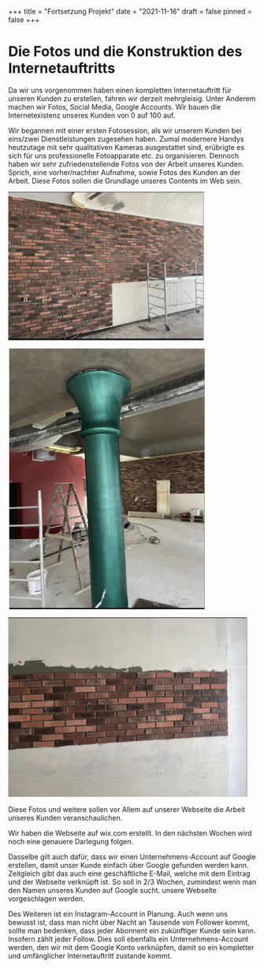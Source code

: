+++
title = "Fortsetzung Projekt"
date = "2021-11-16"
draft = false
pinned = false
+++
# **Die Fotos und die Konstruktion des Internetauftritts**

Da wir uns vorgenommen haben einen kompletten Internetauftritt für unseren Kunden zu erstellen, fahren wir derzeit mehrgleisig. Unter Anderem machen wir Fotos, Social Media, Google Accounts. Wir bauen die Internetexistenz unseres Kunden von 0 auf 100 auf. 

Wir begannen mit einer ersten Fotosession, als wir unserem Kunden bei eins/zwei Dienstleistungen zugesehen haben. Zumal modernere Handys heutzutage mit sehr qualitativen Kameras ausgestattet sind, erübrigte es sich für uns professionelle Fotoapparate etc. zu organisieren. Dennoch haben wir sehr zufriedenstellende Fotos von der Arbeit unseres Kunden. Sprich, eine vorher/nachher Aufnahme, sowie Fotos des Kunden an der Arbeit. Diese Fotos sollen die Grundlage unseres Contents im Web sein. 



![](foto-arbeit.png)

![](fotos-arbeit.png)

![](fotos-arbeits.png)

Diese Fotos und weitere sollen vor Allem auf unserer Webseite die Arbeit unseres Kunden veranschaulichen.

Wir haben die Webseite auf wix.com erstellt. In den nächsten Wochen wird noch eine genauere Darlegung folgen.

Dasselbe gilt auch dafür, dass wir einen Unternehmens-Account auf Google erstellen, damit unser Kunde einfach über Google gefunden werden kann. Zeitgleich gibt das auch eine geschäftliche E-Mail, welche mit dem Eintrag und der Webseite verknüpft ist. So soll in 2/3 Wochen, zumindest wenn man den Namen unseres Kunden auf Google sucht. unsere Webseite vorgeschlagen werden.

Des Weiteren ist ein Instagram-Account in Planung. Auch wenn uns bewusst ist, dass man nicht über Nacht an Tausende von Follower kommt, sollte man bedenken, dass jeder Abonnent ein zukünftiger Kunde sein kann. Insofern zählt jeder Follow. Dies soll ebenfalls ein Unternehmens-Account werden, den wir mit dem Google Konto verknüpfen, damit so ein kompletter und umfänglicher Internetauftritt zustande kommt.